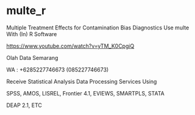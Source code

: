 # multe_r
Multiple Treatment Effects for Contamination Bias Diagnostics Use multe With (In) R Software

https://www.youtube.com/watch?v=yTM_K0CpgiQ

Olah Data Semarang

WA : +6285227746673 (085227746673)

Receive Statistical Analysis Data Processing Services Using

SPSS, AMOS, LISREL, Frontier 4.1, EVIEWS, SMARTPLS, STATA

DEAP 2.1, ETC
